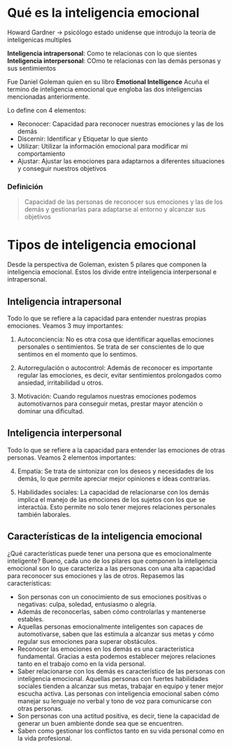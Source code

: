 # Qué es la inteligencia emocional 

Howard Gardner -> psicólogo estado unidense que introdujo la teoría de inteligenicas multiples  

**Inteligencia intrapersonal**: Como te relacionas con lo que sientes
**Inteligencia interpersonal**: COmo te relacionas con las demás personas y sus sentimientos

Fue Daniel Goleman quien en su libro **Emotional Intelligence** Acuña el termino de 
inteligencia emocional que engloba las dos inteligencias mencionadas anteriormente. 

Lo define con 4 elementos: 

- Reconocer: Capacidad para reconocer nuestras emociones y las de los demás
- Discernir: Identificar y Etiquetar lo que siento
- Utilizar: Utilizar la información emocional para modificar mi comportamiento
- Ajustar: Ajustar las emociones para adaptarnos a diferentes situaciones y conseguir nuestros objetivos

### Definición 

> Capacidad de las personas de reconocer sus emociones y las de los demás y gestionarlas para adaptarse al entorno y alcanzar sus objetivos

# Tipos de inteligencia emocional

Desde la perspectiva de Goleman, existen 5 pilares que componen la inteligencia emocional. 
Estos los divide entre inteligencia interpersonal e intrapersonal.

## Inteligencia intrapersonal

Todo lo que se refiere a la capacidad para entender nuestras propias emociones. 
Veamos 3 muy importantes:

1. Autoconciencia:
No es otra cosa que identificar aquellas emociones personales o sentimientos. 
Se trata de ser conscientes de lo que sentimos en el momento que lo sentimos.

2. Autorregulación o autocontrol:
Además de reconocer es importante regular las emociones, es decir, evitar sentimientos prolongados como ansiedad, irritabilidad u otros.

3. Motivación:
Cuando regulamos nuestras emociones podemos automotivarnos para conseguir metas, prestar mayor atención o dominar una dificultad.

## Inteligencia interpersonal

Todo lo que se refiere a la capacidad para entender las emociones de otras personas. Veamos 2 elementos importantes:

4. Empatía:
Se trata de sintonizar con los deseos y necesidades de los demás, lo que permite apreciar mejor opiniones e ideas contrarias.

5. Habilidades sociales:
La capacidad de relacionarse con los demás implica el manejo de las emociones de los sujetos con los que se interactúa.
Esto permite no solo tener mejores relaciones personales también laborales.

## Características de la inteligencia emocional
¿Qué características puede tener una persona que es emocionalmente inteligente?
Bueno, cada uno de los pilares que componen la inteligencia emocional son lo que caracteriza a las personas
con una alta capacidad para reconocer sus emociones y las de otros. Repasemos las características:

- Son personas con un conocimiento de sus emociones positivas o negativas: culpa, soledad, entusiasmo o alegría.
- Además de reconocerlas, saben cómo controlarlas y mantenerse estables.
- Aquellas personas emocionalmente inteligentes son capaces de automotivarse, saben que las estimula a alcanzar sus metas y
cómo regular sus emociones para superar obstáculos.
- Reconocer las emociones en los demás es una característica fundamental.
Gracias a esta podemos establecer mejores relaciones tanto en el trabajo como en la vida personal.
- Saber relacionarse con los demás es característico de las personas con inteligencia emocional.
Aquellas personas con fuertes habilidades sociales tienden a alcanzar sus metas, trabajar en equipo y tener mejor escucha activa.
Las personas con inteligencia emocional saben cómo manejar su lenguaje no verbal y tono de voz para comunicarse con otras personas.
- Son personas con una actitud positiva, es decir, tiene la capacidad de generar un buen ambiente donde sea que se encuentren.
- Saben como gestionar los conflictos tanto en su vida personal como en la vida profesional.
